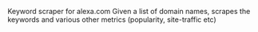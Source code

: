 Keyword scraper for alexa.com
Given a list of domain names, scrapes the keywords and various other metrics (popularity, site-traffic etc)
